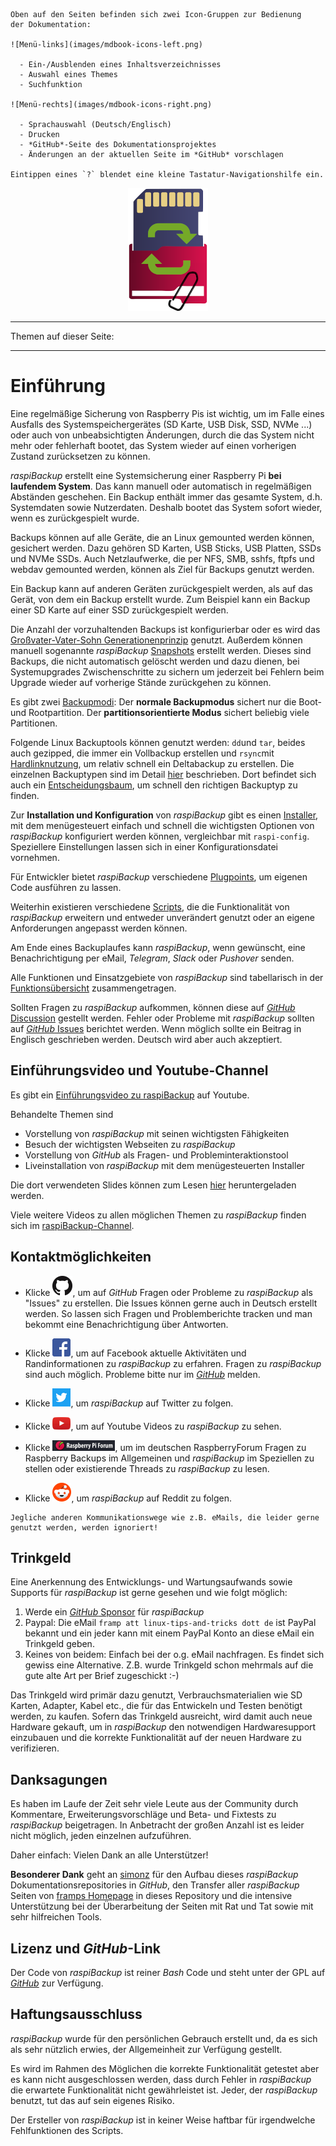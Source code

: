 
``` admonish info title="Nutzungshinweise"
Oben auf den Seiten befinden sich zwei Icon-Gruppen zur Bedienung
der Dokumentation:

![Menü-links](images/mdbook-icons-left.png)

  - Ein-/Ausblenden eines Inhaltsverzeichnisses
  - Auswahl eines Themes
  - Suchfunktion

![Menü-rechts](images/mdbook-icons-right.png)

  - Sprachauswahl (Deutsch/Englisch)
  - Drucken
  - *GitHub*-Seite des Dokumentationsprojektes
  - Änderungen an der aktuellen Seite im *GitHub* vorschlagen

Eintippen eines `?` blendet eine kleine Tastatur-Navigationshilfe ein.
```

[.status]: todo "Generell im gesamten Dokument: 'SD Karte' oder 'SD-Karte' usw.?"




<center>     <!-- The blank line before the image definition is required! -->

![Icon](images/icons/Icon_rot_blau_final_128.png)
</center>

---

Themen auf dieser Seite:

<!-- toc -->

---

# Einführung

Eine regelmäßige Sicherung von Raspberry Pis ist wichtig, um im Falle eines
Ausfalls des Systemspeichergerätes (SD Karte, USB Disk, SSD, NVMe ...) oder auch von
unbeabsichtigten Änderungen, durch die das System nicht mehr oder fehlerhaft bootet,
das System wieder auf einen vorherigen Zustand zurücksetzen zu können.

*raspiBackup* erstellt eine Systemsicherung einer Raspberry Pi **bei laufendem System**.
Das kann manuell oder automatisch in regelmäßigen Abständen geschehen.
Ein Backup enthält immer das gesamte System, d.h. Systemdaten sowie Nutzerdaten.
Deshalb bootet das System sofort wieder, wenn es zurückgespielt wurde.

Backups können auf alle Geräte, die an Linux gemounted werden können, gesichert
werden. Dazu gehören SD Karten, USB Sticks, USB Platten, SSDs und NVMe SSDs.
Auch Netzlaufwerke, die per NFS, SMB, sshfs, ftpfs und webdav gemounted werden,
können als Ziel für Backups genutzt werden.

Ein Backup kann auf anderen Geräten zurückgespielt werden, als auf das Gerät, von
dem ein Backup erstellt wurde. Zum Beispiel kann ein Backup einer SD Karte auf
einer SSD zurückgespielt werden.

Die Anzahl der vorzuhaltenden Backups ist konfigurierbar oder es wird das
[Großvater-Vater-Sohn Generationenprinzip](https://www.framp.de/raspiBackupDoc/de/smart-recycle.md) genutzt.
Außerdem können manuell sogenannte *raspiBackup* [Snapshots](snapshots.md) erstellt werden. Dieses sind Backups, die
nicht automatisch gelöscht werden und dazu dienen, bei Systemupgrades Zwischenschritte zu sichern
um jederzeit bei Fehlern beim Upgrade wieder auf vorherige Stände zurückgehen zu können.

Es gibt zwei [Backupmodi](normal-or-partition-backup.md):
Der **normale Backupmodus** sichert nur die Boot- und Rootpartition.
Der **partitionsorientierte Modus** sichert beliebig viele Partitionen.

Folgende Linux Backuptools können genutzt werden:
`dd`und `tar`, beides auch gezipped, die immer ein Vollbackup erstellen
und `rsync`mit [Hardlinknutzung](how-do-hardlinks-work-with-rsync.md),
um relativ schnell ein Deltabackup zu erstellen.
Die einzelnen Backuptypen sind im Detail [hier](backup-types.md) beschrieben.
Dort befindet sich auch ein [Entscheidungsbaum](backup-types.md#decisiontree),
um schnell den richtigen Backuptyp zu finden.

Zur **Installation und Konfiguration** von *raspiBackup* gibt es einen
[Installer](installation-in-5-minutes.md), mit dem menügesteuert einfach und schnell die wichtigsten
Optionen von *raspiBackup* konfiguriert werden können, vergleichbar mit `raspi-config`.
Speziellere Einstellungen lassen sich in einer Konfigurationsdatei vornehmen.

Für Entwickler bietet *raspiBackup* verschiedene [Plugpoints](hooks-for-own-scripts.md),
um eigenen Code ausführen zu lassen.

[.status]: todo "Das Word 'Plugpoints' sollte vielleicht durch etwas Geläufigeres ersetzt werden."

Weiterhin existieren verschiedene [Scripts](https://github.com/framps/raspiBackup/tree/master/helper),
die die Funktionalität von *raspiBackup* erweitern und entweder unverändert genutzt
oder an eigene Anforderungen angepasst werden können.

Am Ende eines Backuplaufes kann *raspiBackup*, wenn gewünscht, eine Benachrichtigung per eMail,
*Telegram*, *Slack* oder *Pushover* senden.

Alle Funktionen und Einsatzgebiete von *raspiBackup* sind tabellarisch in der
[Funktionsübersicht](function-overview.md) zusammengetragen.

[.status]: todo "Folgender Absatz steht eigentlich schon bei 'Kontaktmöglichkeiten' unten!? Könnte dann hier weg"

Sollten Fragen zu *raspiBackup* aufkommen, können diese auf [*GitHub* Discussion](https://github.com/framps/raspiBackup/discussions) gestellt werden.
Fehler oder Probleme mit *raspiBackup* sollten auf
[*GitHub* Issues](https://github.com/framps/raspiBackup/issues) berichtet werden.
Wenn möglich sollte ein Beitrag in Englisch geschrieben werden.
Deutsch wird aber auch akzeptiert.

## Einführungsvideo und Youtube-Channel

Es gibt ein [Einführungsvideo zu raspiBackup](https://youtu.be/PuK_FNK674s) auf Youtube.

Behandelte Themen sind

  * Vorstellung von *raspiBackup* mit seinen wichtigsten Fähigkeiten
  * Besuch der wichtigsten Webseiten zu *raspiBackup*
  * Vorstellung von *GitHub* als Fragen- und Probleminteraktionstool
  * Liveinstallation von *raspiBackup* mit dem menügesteuerten Installer

Die dort verwendeten Slides können zum Lesen [hier](https://raspibackup.linux-tips-and-tricks.de/wp-content/uploads/simple-file-list/raspiBackup_de.pdf) heruntergeladen werden.

Viele weitere Videos zu allen möglichen Themen zu *raspiBackup* finden sich im [raspiBackup-Channel](https://www.youtube.com/@raspiBackup).

<a name="kontakt"></a>
## Kontaktmöglichkeiten

* Klicke [![GitHub](images/icons/GitHub-Mark-32px.png)](https://github.com/framps/raspiBackup/issues),
  um auf *GitHub* Fragen oder Probleme zu *raspiBackup* als "Issues" zu erstellen.
  Die Issues können gerne auch in Deutsch erstellt werden.
  So lassen sich Fragen und Problemberichte tracken und man bekommt eine Benachrichtigung über Antworten.

* Klicke [![Facebook](images/icons/FB-f-Logo__blue_29.png)](https://www.facebook.com/raspiBackup/),
  um auf Facebook aktuelle Aktivitäten und Randinformationen zu *raspiBackup* zu erfahren.
  Fragen zu *raspiBackup* sind auch möglich. Probleme bitte nur im [*GitHub*](https://github.com/framps/raspiBackup/issues) melden.

* Klicke [![Twitter](images/icons/Twitter-f-Logo__blue_29.png)](https://www.twitter.com/linuxframp),
  um *raspiBackup* auf Twitter zu folgen.

* Klicke [![Youtube](images/icons/Youtube.png)](https://www.youtube.com/channel/UCnFHtfMXVpWy6mzMazqyINg),
  um auf Youtube Videos zu *raspiBackup* zu sehen.

* Klicke [![RaspberryForum](images/icons/RaspberryForumSmall.png)](https://forum-raspberrypi.de/forum/board/153-backup/),
  um im deutschen RaspberryForum Fragen zu Raspberry Backups im Allgemeinen und *raspiBackup* im Speziellen zu stellen oder existierende Threads zu *raspiBackup* zu lesen.

* Klicke [![Reddit](images/icons/reddit-icon.png)](https://www.reddit.com/r/raspiBackup/),
  um *raspiBackup* auf Reddit zu folgen.

``` admonish info title="Hinweis"
Jegliche anderen Kommunikationswege wie z.B. eMails, die leider gerne genutzt werden, werden ignoriert!
```

[.status]: todo "Der Youtube-Link oben ist keine **Kontakt**-Möglichkeit und außerdem schon weiter oben beschrieben"

<a name="donation"></a>
## Trinkgeld

Eine Anerkennung des Entwicklungs- und Wartungsaufwands sowie Supports für
*raspiBackup* ist gerne gesehen und wie folgt möglich:

1. Werde ein [*GitHub* Sponsor](https://github.com/sponsors/framps) für *raspiBackup*
2. Paypal: Die eMail `framp att linux-tips-and-tricks dott de` ist PayPal bekannt
   und ein jeder kann mit einem PayPal Konto an diese eMail ein Trinkgeld geben.
3. Keines von beidem: Einfach bei der o.g. eMail nachfragen. Es findet sich
   gewiss eine Alternative. Z.B. wurde Trinkgeld schon mehrmals auf die
   gute alte Art per Brief zugeschickt :-)

Das Trinkgeld wird primär dazu genutzt, Verbrauchsmaterialien wie SD Karten, Adapter, Kabel etc.,
die für das Entwickeln und Testen benötigt werden, zu kaufen. Sofern das Trinkgeld ausreicht,
wird damit auch neue Hardware gekauft, um in *raspiBackup* den notwendigen
Hardwaresupport einzubauen und die korrekte Funktionalität
auf der neuen Hardware zu verifizieren.

## Danksagungen

Es haben im Laufe der Zeit sehr viele Leute aus der Community durch Kommentare,
Erweiterungsvorschläge und Beta- und Fixtests zu *raspiBackup* beigetragen.
In Anbetracht der großen Anzahl ist es leider nicht möglich, jeden einzelnen aufzuführen.

Daher einfach: Vielen Dank an alle Unterstützer!

**Besonderer Dank** geht an [simonz](https://github.com/rpi-simonz) für den Aufbau
dieses *raspiBackup* Dokumentationsrepositories in *GitHub*, den Transfer aller
*raspiBackup* Seiten von [framps Homepage](https://www.linux-tips-and-tricks.de)
in dieses Repository und die intensive Unterstützung bei der Überarbeitung
der Seiten mit Rat und Tat sowie mit sehr hilfreichen Tools.

## Lizenz und *GitHub*-Link

Der Code von *raspiBackup* ist reiner *Bash* Code und steht unter der GPL auf [*GitHub*](https://github.com/framps/raspiBackup) zur Verfügung.

[.status]: todo "Schreibweise von Bash im Fließtext??!"


## Haftungsausschluss

*raspiBackup* wurde für den persönlichen Gebrauch erstellt und, da es sich als sehr nützlich erwies,
der Allgemeinheit zur Verfügung gestellt.

Es wird im Rahmen des Möglichen die korrekte Funktionalität getestet
aber es kann nicht ausgeschlossen werden, dass durch Fehler in
*raspiBackup* die erwartete Funktionalität nicht gewährleistet ist.
Jeder, der *raspiBackup* benutzt, tut das auf sein eigenes Risiko.

Der Ersteller von *raspiBackup* ist in keiner Weise haftbar für
irgendwelche Fehlfunktionen des Scripts.

[.source]: https://www.linux-tips-and-tricks.de/de/raspibackup
[.source]: https://www.linux-tips-and-tricks.de/en/backup
[.source]: https://linux-tips-and-tricks.de/de/trinkgeld
[.status]: rst
